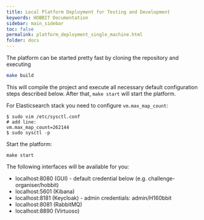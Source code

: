 ```yaml
---
title: Local Platform Deployment for Testing and Development
keywords: HOBBIT Documentation
sidebar: main_sidebar
toc: false
permalink: platform_deployment_single_machine.html
folder: docs
---
```


The platform can be started pretty fast by cloning the repository and executing
```sh
make build
```
This will compile the project and execute all necessary default configuration steps described below. After that, `make start` will start the platform.

For Elasticsearch stack you need to configure `vm.max_map_count`:
```
$ sudo vim /etc/sysctl.conf
# add line:
vm.max_map_count=262144
$ sudo sysctl -p
```

Start the platform:
```
make start
```

The following interfaces will be available for you:
* localhost:8080 (GUI) - default credential below (e.g. challenge-organiser/hobbit)
* localhost:5601 (Kibana)
* localhost:8181 (Keycloak) - admin credentials: admin/H160bbit
* localhost:8081 (RabbitMQ)
* localhost:8890 (Virtuoso)
